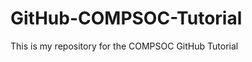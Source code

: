 GitHub-COMPSOC-Tutorial
=======================

This is my repository for the COMPSOC GitHub Tutorial 

